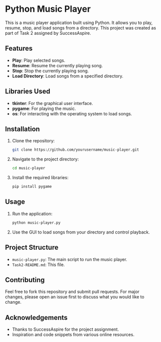# Python Music Player

This is a music player application built using Python. It allows you to play, resume, stop, and load songs from a directory. This project was created as part of Task 2 assigned by SuccessAspire.

## Features

- **Play**: Play selected songs.
- **Resume**: Resume the currently playing song.
- **Stop**: Stop the currently playing song.
- **Load Directory**: Load songs from a specified directory.

## Libraries Used

- **tkinter**: For the graphical user interface.
- **pygame**: For playing the music.
- **os**: For interacting with the operating system to load songs.

## Installation

1. Clone the repository:
    ```bash
    git clone https://github.com/yourusername/music-player.git
    ```
2. Navigate to the project directory:
    ```bash
    cd music-player
    ```
3. Install the required libraries:
    ```bash
    pip install pygame
    ```

## Usage

1. Run the application:
    ```bash
    python music-player.py
    ```
2. Use the GUI to load songs from your directory and control playback.

## Project Structure

- `music-player.py`: The main script to run the music player.
- `Task2-README.md`: This file.

## Contributing

Feel free to fork this repository and submit pull requests. For major changes, please open an issue first to discuss what you would like to change.


## Acknowledgements

- Thanks to SuccessAspire for the project assignment.
- Inspiration and code snippets from various online resources.

